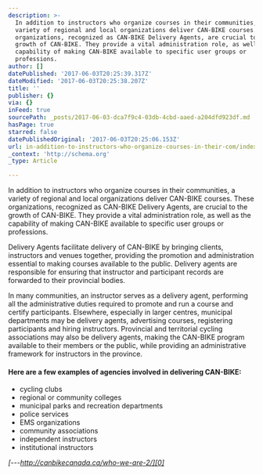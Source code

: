 ```yaml
---
description: >-
  In addition to instructors who organize courses in their communities, a
  variety of regional and local organizations deliver CAN-BIKE courses. These
  organizations, recognized as CAN-BIKE Delivery Agents, are crucial to the
  growth of CAN-BIKE. They provide a vital administration role, as well as the
  capability of making CAN-BIKE available to specific user groups or
  professions.
author: []
datePublished: '2017-06-03T20:25:39.317Z'
dateModified: '2017-06-03T20:25:38.207Z'
title: ''
publisher: {}
via: {}
inFeed: true
sourcePath: _posts/2017-06-03-dca7f9c4-03db-4cbd-aaed-a204dfd923df.md
hasPage: true
starred: false
datePublishedOriginal: '2017-06-03T20:25:06.153Z'
url: in-addition-to-instructors-who-organize-courses-in-their-com/index.html
_context: 'http://schema.org'
_type: Article

---
```

In addition to instructors who organize courses in their communities, a variety of regional and local organizations deliver CAN-BIKE courses. These organizations, recognized as CAN-BIKE Delivery Agents, are crucial to the growth of CAN-BIKE. They provide a vital administration role, as well as the capability of making CAN-BIKE available to specific user groups or professions.

Delivery Agents facilitate delivery of CAN-BIKE by bringing clients, instructors and venues together, providing the promotion and administration essential to making courses available to the public. Delivery agents are responsible for ensuring that instructor and participant records are forwarded to their provincial bodies.

In many communities, an instructor serves as a delivery agent, performing all the administrative duties required to promote and run a course and certify participants. Elsewhere, especially in larger centres, municipal departments may be delivery agents, advertising courses, registering participants and hiring instructors. Provincial and territorial cycling associations may also be delivery agents, making the CAN-BIKE program available to their members or the public, while providing an administrative framework for instructors in the province.

#### Here are a few examples of agencies involved in delivering CAN-BIKE:

* cycling clubs
* regional or community colleges
* municipal parks and recreation departments
* police services
* EMS organizations
* community associations
* independent instructors
* institutional instructors

_[---http://canbikecanada.ca/who-we-are-2/][0]_

[0]: http://—http//canbikecanada.ca/who-we-are-2/